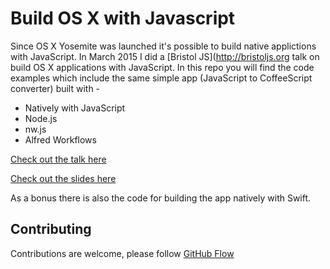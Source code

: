 # Build OS X with Javascript

Since OS X Yosemite was launched it's possible to build native applictions with JavaScript. In March 2015 I did a [Bristol JS](http://bristoljs.org
talk on build OS X applications with JavaScript. In this repo you will find the code examples which include the same simple
app (JavaScript to CoffeeScript converter) built with -

- Natively with JavaScript
- Node.js
- nw.js
- Alfred Workflows

[Check out the talk here](https://www.youtube.com/watch?v=og6K_3kEfQk)

[Check out the slides here](https://slides.com/adambutler/building-os-x-apps-with-javascript)

As a bonus there is also the code for building the app natively with Swift.

## Contributing

Contributions are welcome, please follow [GitHub Flow](https://guides.github.com/introduction/flow/index.html)
